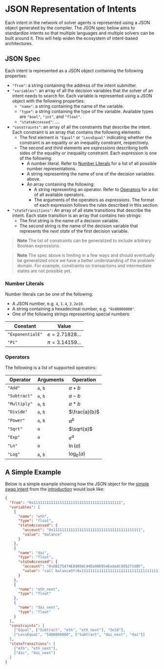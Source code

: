 # JSON Representation of Intents

Each intent in the network of solver agents is represented using a JSON object generated by the compiler. The JSON spec below aims to standardize intents so that multiple languages and multiple solvers can be built around it. This will help widen the ecosystem of intent-based architectures.

## JSON Spec

Each intent is represented as a JSON object containing the following properties:

- `"from"`: a string containing the address of the intent submitter.
- `"variables"`: an array of all the decision variables that the solver of an intent needs to search for. Each variable is represented using a JSON object with the following properties:
  - `"name"`: a string containing the name of the variable.
  - `"type"`: a string containing the type of the variable. Available types are `"bool"`, `"int"`, and `"float"`.
  - `"stateAccessed"`: ....
- `"constraints"`: an array of all the constraints that describe the intent. Each constraint is an array that contains the following elements:
  - The first element is `"Equal"` or `"LessEqual"` indicating whether the constraint is an equality or an inequality constraint, respectively.
  - The second and third elements are _expressions_ describing both sides of the equality or inequality constraint. Each expression is one of the following:
    - A number literal. Refer to [Number Literals](#number-literals) for a list of all possible number representations.
    - A string representing the name of one of the decision variables above.
    - An array containing the following:
      - A string representing an operator. Refer to [Operators](#operators) for a list of all available operators.
      - The arguments of the operators as _expressions_. The format of each expression follows the rules described in this section.
- `"stateTransitions"`: An array of all state transitions that describe the intent. Each state transition is an array that contains two strings:
  - The first string is the name of a decision variable.
  - The second string is the name of the decision variable that represents the _next state_ of the first decision variable.

> **Note**
> The list of constraints can be generalized to include arbitrary Boolean expressions.

> **Note**
> The spec above is limiting in a few ways and should eventually be generalized once we have a better understanding of the problem domain. For example, constraints on transactions and intermediate states are not possible yet.

### Number Literals

Number literals can be one of the following:

- A JSON number, e.g. `4`, `1.4`, `3.2e10`.
- A string containing a hexadecimal number, e.g. `"0x00000000"`.
- One of the following strings representing special numbers:

| Constant         | Value              |
| ---------------- | ------------------ |
| `"ExponentialE"` | $e = 2.71828...$   |
| `"Pi"`           | $\pi = 3.14159...$ |

### Operators

The following is a list of supported operators:

| Operator     | Arguments | Operation     |
| ------------ | --------- | ------------- |
| `"Add"`      | `a`, `b`  | $a + b$       |
| `"Subtract"` | `a`, `b`  | $a - b$       |
| `"Multiply"` | `a`, `b`  | $a * b$       |
| `"Divide"`   | `a`, `b`  | $\frac{a}{b}$ |
| `"Power"`    | `a`, `b`  | $a^b$         |
| `"Sqrt"`     | `a`       | $\sqrt{a}$    |
| `"Exp"`      | `a`       | $e^a$         |
| `"Ln"`       | `a`       | $\ln(a)$      |
| `"Log"`      | `a`, `b`  | $\log_b(a)$   |

## A Simple Example

Below is a simple example showing how the JSON object for the [simple swap intent](../intro/introduction.md#example-2) from the [introduction](../intro/introduction.md) would look like:

```json
{
  "from": "0x1111111111111111111111111111111111111111",
  "variables": [
    {
      "name": "eth",
      "type": "float",
      "stateAccessed": {
        "account": "0x1111111111111111111111111111111111111111",
        "value": "balance"
      }
    },
    {
      "name": "dai",
      "type": "float",
      "stateAccessed": {
        "account": "0x6B175474E89094C44Da98b954EedeAC495271d0F",
        "value": "call balanceOf(0x1111111111111111111111111111111111111111)"
      }
    },
    {
      "name": "eth_next",
      "type": "float"
    },
    {
      "name": "dai_next",
      "type": "float"
    }
  ],
  "constraints": [
    ["Equal", ["Subtract", "eth", "eth_next"], "3e18"],
    ["LessEqual", "5400000000", ["Subtract", "dai_next", "dai"]]
  ],
  "stateTransitions": [
    ["eth", "eth_next"],
    ["dai", "dai_next"]
  ]
}
```
